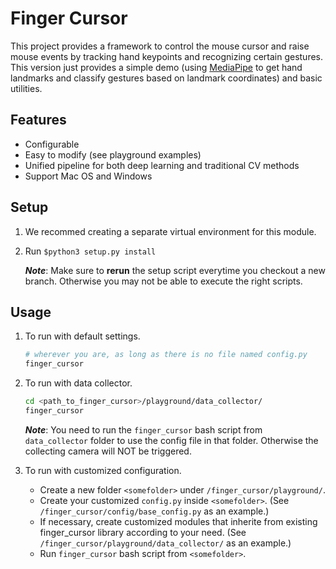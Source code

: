 # Finger Cursor

This project provides a framework to control the mouse cursor and
raise mouse events by tracking hand keypoints and recognizing certain
gestures. 
This version just provides a simple demo 
(using [MediaPipe](https://google.github.io/mediapipe/) 
to get hand landmarks and classify gestures based on landmark coordinates) 
and basic utilities.

## Features

- Configurable
- Easy to modify (see playground examples)
- Unified pipeline for both deep learning and traditional CV methods
- Support Mac OS and Windows

## Setup

1. We recommed creating a separate virtual environment for this module.

2. Run `$python3 setup.py install`

    **_Note_**: Make sure to **rerun** the setup script everytime you checkout a new branch. Otherwise you may not be able to execute the right scripts.

## Usage

1. To run with default settings.

    ```bash
    # wherever you are, as long as there is no file named config.py
    finger_cursor
    ```

2. To run with data collector.

    ```bash
    cd <path_to_finger_cursor>/playground/data_collector/
    finger_cursor
    ```

     **_Note_**: You need to run the `finger_cursor` bash script from `data_collector` folder to use the config file in that folder. Otherwise the collecting camera will NOT be triggered.

3. To run with customized configuration.

    - Create a new folder `<somefolder>` under `/finger_cursor/playground/`.
    - Create your customized `config.py` inside `<somefolder>`. (See `/finger_cursor/config/base_config.py` as an example.)
    - If necessary, create customized modules that inherite from existing finger_cursor library according to your need. (See `/finger_cursor/playground/data_collector/` as an example.)
    - Run `finger_cursor` bash script from `<somefolder>`. 
